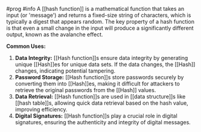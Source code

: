 #prog #info 
 A [[hash function]] is a mathematical function that takes an input (or 'message') and returns a fixed-size string of characters, which is typically a digest that appears random. The key property of a hash function is that even a small change in the input will produce a significantly different output, known as the avalanche effect.

**Common Uses:**

1. **Data Integrity:** [[Hash function]]s ensure data integrity by generating unique [[Hash]]es for unique data sets. If the data changes, the [[Hash]] changes, indicating potential tampering.
2. **Password Storage:** [[Hash function]]s store passwords securely by converting them into [[Hash]]es, making it difficult for attackers to retrieve the original passwords from the [[Hash]] values.
3. **Data Retrieval:** [[Hash function]]s are used in [[data structure]]s like [[hash table]]s, allowing quick data retrieval based on the hash value, improving efficiency.
4. **Digital Signatures:** [[Hash function]]s play a crucial role in digital signatures, ensuring the authenticity and integrity of digital messages.